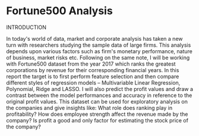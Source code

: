 # Fortune500 Analysis

INTRODUCTION


In today's world of data, market and corporate analysis has taken a new turn with researchers studying the sample data of large firms. This analysis depends upon various factors such as firm's monetary performance, nature of business, market risks etc. Following on the same note, I will be working with Fortune500 dataset from the year 2017 which ranks the greatest corporations by revenue for their corresponding financial years. In this report the target is to first perform feature selection and then compare different styles of regression models – Multivariable Linear Regression, Polynomial, Ridge and LASSO. I will also predict the profit values and draw a contrast between the model performances and accuracy in reference to the original profit values. This dataset can be used for exploratory analysis on the companies and give insights like: What role does ranking play in profitability? How does employee strength affect the revenue made by the company? Is profit a good and only factor for estimating the stock price of the company?
